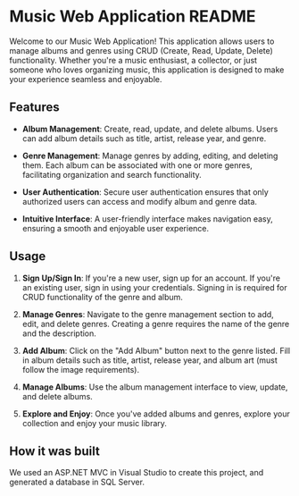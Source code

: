 # Music Web Application README

Welcome to our Music Web Application! This application allows users to manage albums and genres using CRUD (Create, Read, Update, Delete) functionality. Whether you're a music enthusiast, a collector, or just someone who loves organizing music, this application is designed to make your experience seamless and enjoyable.

## Features

- **Album Management**: Create, read, update, and delete albums. Users can add album details such as title, artist, release year, and genre.
  
- **Genre Management**: Manage genres by adding, editing, and deleting them. Each album can be associated with one or more genres, facilitating organization and search functionality.
  
- **User Authentication**: Secure user authentication ensures that only authorized users can access and modify album and genre data.
  
- **Intuitive Interface**: A user-friendly interface makes navigation easy, ensuring a smooth and enjoyable user experience.

## Usage

1. **Sign Up/Sign In**: If you're a new user, sign up for an account. If you're an existing user, sign in using your credentials. Signing in is required for CRUD functionality of the genre and album.
  
2. **Manage Genres**: Navigate to the genre management section to add, edit, and delete genres. Creating a genre requires the name of the genre and the description.

3. **Add Album**: Click on the "Add Album" button next to the genre listed. Fill in album details such as title, artist, release year, and album art (must follow the image requirements).
  
4. **Manage Albums**: Use the album management interface to view, update, and delete albums.

5. **Explore and Enjoy**: Once you've added albums and genres, explore your collection and enjoy your music library.

## How it was built

We used an ASP.NET MVC in Visual Studio to create this project, and generated a database in SQL Server. 
